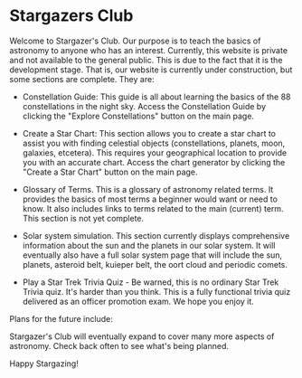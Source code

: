 # Stargazers Club

Welcome to Stargazer's Club. Our purpose is to teach the basics of astronomy to anyone who has
an interest. Currently, this website is private and not available to the general public. This
is due to the fact that it is the development stage. That is, our website is currently under
construction, but some sections are complete. They are:

 - Constellation Guide: This guide is all about learning the basics of the 88 constellations
   in the night sky. Access the Constellation Guide by clicking the "Explore Constellations"
   button on the main page.

- Create a Star Chart: This section allows you to create a star chart to assist you with finding
  celestial objects (constellations, planets, moon, galaxies, etcetera). This requires your
  geographical location to provide you with an accurate chart. Access the chart generator by
  clicking the "Create a Star Chart" button on the main page.

- Glossary of Terms. This is a glossary of astronomy related terms. It provides the basics of
  most terms a beginner would want or need to know. It also includes links to terms related to
  the main (current) term. This section is not yet complete.

- Solar system simulation. This section currently displays comprehensive information about the
  sun and the planets in our solar system. It will eventually also have a full solar system
  page that will include the sun, planets, asteroid belt, kuieper belt, the oort cloud and
  periodic comets.

- Play a Star Trek Trivia Quiz - Be warned, this is no ordinary Star Trek Trivia quiz. It's
  harder than you think. This is a fully functional trivia quiz delivered as an officer
  promotion exam. We hope you enjoy it.

Plans for the future include:

Stargazer's Club will eventually expand to cover many more aspects of astronomy. Check back
often to see what's being planned.

Happy Stargazing!
